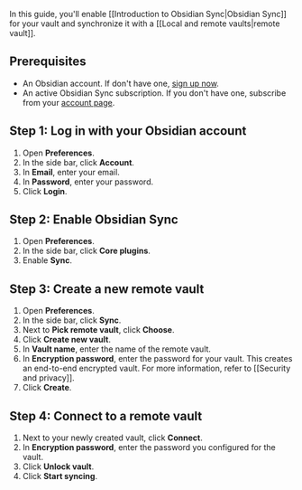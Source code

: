 In this guide, you'll enable [[Introduction to Obsidian Sync|Obsidian Sync]] for your vault and synchronize it with a [[Local and remote vaults|remote vault]].

## Prerequisites

- An Obsidian account. If don't have one, [sign up now](https://obsidian.md/account#mode=signup).
- An active Obsidian Sync subscription. If you don't have one, subscribe from your [account page](https://obsidian.md/account).

## Step 1: Log in with your Obsidian account

1. Open **Preferences**.
2. In the side bar, click **Account**.
3. In **Email**, enter your email.
4. In **Password**, enter your password.
5. Click **Login**.

## Step 2: Enable Obsidian Sync

1. Open **Preferences**.
2. In the side bar, click **Core plugins**.
3. Enable **Sync**.

## Step 3: Create a new remote vault

1. Open **Preferences**.
2. In the side bar, click **Sync**.
3. Next to **Pick remote vault**, click **Choose**.
4. Click **Create new vault**.
5. In **Vault name**, enter the name of the remote vault.
6. In **Encryption password**, enter the password for your vault. This creates an end-to-end encrypted vault. For more information, refer to [[Security and privacy]].
7. Click **Create**.

## Step 4: Connect to a remote vault

1. Next to your newly created vault, click **Connect**.
2. In **Encryption password**, enter the password you configured for the vault.
3. Click **Unlock vault**.
4. Click **Start syncing**.
